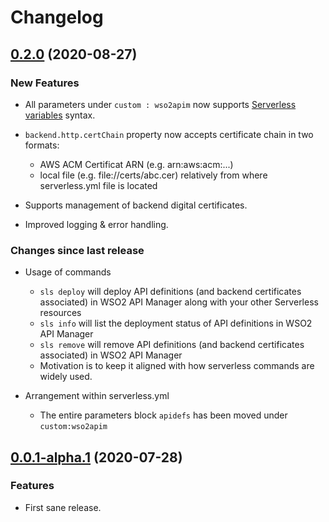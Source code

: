 # Changelog


## [0.2.0](https://www.npmjs.com/package/serverless-wso2-apim/v/0.2.0) (2020-08-27)

### New Features
- All parameters under `custom : wso2apim` now supports [Serverless variables](https://www.serverless.com/framework/docs/providers/aws/guide/variables/) syntax.

- `backend.http.certChain` property now accepts certificate chain in two formats:
    - AWS ACM Certificat ARN (e.g. arn:aws:acm:...)
    - local file (e.g. file://certs/abc.cer) relatively from where serverless.yml file is located

- Supports management of backend digital certificates.  

- Improved logging & error handling.  

### Changes since last release

- Usage of commands
    - `sls deploy` will deploy API definitions (and backend certificates associated) in WSO2 API Manager along with your other Serverless resources
    - `sls info` will list the deployment status of API definitions in WSO2 API Manager
    - `sls remove` will remove API definitions (and backend certificates associated) in WSO2 API Manager
    - Motivation is to keep it aligned with how serverless commands are widely used.

- Arrangement within serverless.yml 
    - The entire parameters block `apidefs` has been moved under `custom:wso2apim`


## [0.0.1-alpha.1](https://www.npmjs.com/package/serverless-wso2-apim/v/0.0.1-alpha.1) (2020-07-28)

### Features
- First sane release.
